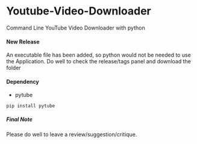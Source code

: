 # Youtube-Video-Downloader
Command Line YouTube Video Downloader with python

#### New Release
An executable file has been added, so python would not be needed to use the Application. Do well to check the release/tags panel and download the folder

#### Dependency

* pytube
```
pip install pytube
```

##### Final Note
Please do well to leave a review/suggestion/critique.
